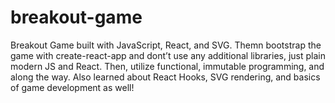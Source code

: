 # breakout-game

Breakout Game built with JavaScript, React, and SVG. Themn bootstrap the game with create-react-app and dont’t use any additional libraries, just plain modern JS and React. Then, utilize functional, immutable programming, and along the way. Also learned about React Hooks, SVG rendering, and basics of game development as well! 
